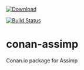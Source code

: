 [ ![Download](https://api.bintray.com/packages/jacmoe/Conan/Assimp%3Ajacmoe/images/download.svg) ](https://bintray.com/jacmoe/Conan/Assimp%3Ajacmoe/_latestVersion)

[![Build Status](https://travis-ci.org/jacmoe/conan-assimp.svg)](https://travis-ci.org/jacmoe/conan-assimp)

# conan-assimp
Conan.io package for Assimp
